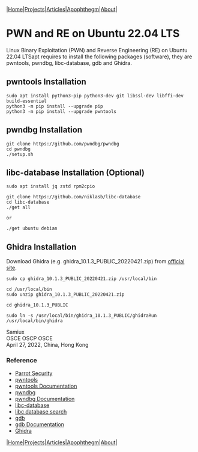 |[Home](/README.md)|[Projects](/projects.md)|[Articles](/articles.md)|[Apophthegm](/apophthegm.md)|[About](/about.md)|

# PWN and RE on Ubuntu 22.04 LTS

Linux Binary Exploitation (PWN) and Reverse Engineering (RE) on Ubuntu 22.04 LTSapt requires to install the following packages (software), they are pwntools, pwndbg, libc-database, gdb and Ghidra.  

## pwntools Installation

```
sudo apt install python3-pip python3-dev git libssl-dev libffi-dev build-essential
python3 -m pip install --upgrade pip
python3 -m pip install --upgrade pwntools
```

## pwndbg Installation

```
git clone https://github.com/pwndbg/pwndbg
cd pwndbg
./setup.sh
```

## libc-database Installation (Optional)

```
sudo apt install jq zstd rpm2cpio

git clone https://github.com/niklasb/libc-database
cd libc-database
./get all

or 

./get ubuntu debian
```

## Ghidra Installation

Download Ghidra (e.g. ghidra_10.1.3_PUBLIC_20220421.zip) from [official site](https://github.com/NationalSecurityAgency/ghidra/releases).

```
sudo cp ghidra_10.1.3_PUBLIC_20220421.zip /usr/local/bin

cd /usr/local/bin
sudo unzip ghidra_10.1.3_PUBLIC_20220421.zip

cd ghidra_10.1.3_PUBLIC

sudo ln -s /usr/local/bin/ghidra_10.1.3_PUBLIC/ghidraRun /usr/local/bin/ghidra
```

Samiux    
OSCE  OSCP  OSCE    
April 27, 2022, China, Hong Kong    

### Reference

- [Parrot Security](https://www.parrotsec.org/)    
- [pwntools](https://github.com/Gallopsled/pwntools)    
- [pwntools Documentation](https://docs.pwntools.com/en/stable/)    
- [pwndbg](https://github.com/pwndbg/pwndbg)    
- [pwndbg Documentation](https://browserpwndbg.readthedocs.io/en/docs/)    
- [libc-database](https://github.com/niklasb/libc-database)    
- [libc database search](https://libc.blukat.me/)    
- [gdb](https://www.sourceware.org/gdb/)    
- [gdb Documentation](https://www.sourceware.org/gdb/documentation/)    
- [Ghidra](https://ghidra-sre.org/)    

|[Home](/README.md)|[Projects](/projects.md)|[Articles](/articles.md)|[Apophthegm](/apophthegm.md)|[About](/about.md)|
